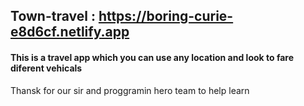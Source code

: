## Town-travel : https://boring-curie-e8d6cf.netlify.app



#### This is a travel app which you can use any location and look to fare diferent vehicals 

Thansk for our sir and proggramin hero team to help learn
